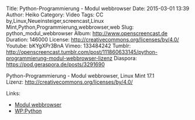 Title: Python-Programmierung - Modul webbrowser
Date: 2015-03-01 13:39
Author: Heiko
Category: Video
Tags: CC by,Linux,Neueinsteiger,screencast,Linux Mint,Python,Programmierung,webbrowser,web
Slug: python_modul_webbrowser
Album: http://www.openscreencast.de
Duration: 146000
License: http://creativecommons.org/licenses/by/4.0/
Youtube: bKYgXPr3BnA
Vimeo: 133484242
Tumblr: http://openscreencast.tumblr.com/post/111860633145/python-programmierung-modul-webbrowser-lizenz
Diaspora: https://pod.geraspora.de/posts/3291690

Python-Programmierung - Modul webbrowser, Linux Mint 17.1  
Lizenz: <http://creativecommons.org/licenses/by/4.0/>  
  

Links:

  * [Modul webbrowser](https://docs.python.org/2/library/webbrowser.html "Link zu python.org" )
  * [WP:Python](http://de.wikipedia.org/wiki/Python_%28Programmiersprache%29 "Link zu wikipedia.org" )

